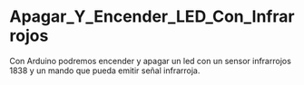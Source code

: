 # Apagar_Y_Encender_LED_Con_Infrarrojos
Con Arduino podremos encender y apagar un led con un sensor infrarrojos 1838 y un mando que pueda emitir señal infrarroja.
